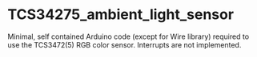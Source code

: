 # TCS34275_ambient_light_sensor

Minimal, self contained Arduino code (except for Wire library) required to use the TCS3472(5) RGB color sensor. Interrupts are not implemented.

